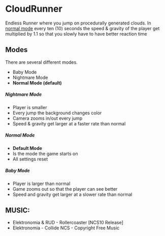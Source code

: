 # CloudRunner

Endless Runner where you jump on procedurally generated clouds.
In [normal mode](https://github.com/BosbesballonGames/CloudRunner/tree/main#normal-mode) every ten (10) seconds the speed & gravity of the player get multiplied by 1.1 so that you slowly have to have better reaction time


## Modes

There are several different modes.

- Baby Mode
- Nightmare Mode
- **Normal Mode (default)**


##### Nightmare Mode

- Player is smaller
- Every jump the background changes color
- Camera zooms in/out every jump
- Speed & gravity get larger at a faster rate than normal


##### Normal Mode

- **Default Mode**
- Is the mode the game starts on
- All settings reset


##### Baby Mode

- Player is larger than normal
- Game zooms out so that the player can see better
- Speed and gravity get larger at a slower rate than normal

## MUSIC:
- Elektronomia & RUD - Rollercoaster [NCS10 Release]
- Elektronomia - Collide NCS - Copyright Free Music
